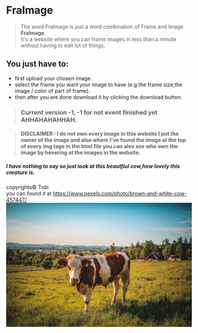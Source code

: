 # **FraImage**

>  The word FraImage is just a word combination of Frame and Image **FraImage**.
<br/>it's a website where you can frame images in less than a minute without having to edit lot of things.

## You just have to:
-  first upload your chosen image.
-  select the frame you want your image to have (e.g the frame size,the image / color of part of frame).
-  then after you are done download it by clicking the download button.

> ### Current version -1, -1 for not event finished yet AHHAHAHAHHAH.

> #### DISCLAIMER : I do not own every image in this website I put the owner of the image and also where I've found the image at the top of every img tage in the html file you can also see who own the image by hovering at the images in the website. 

##### I have nothing to say so just look at this beautfiul cow,how lovely this creature is.

copyrights&copy; Tobi <br/> you can found it at https://www.pexels.com/photo/brown-and-white-cow-457447/
![a cow](image.jpg "Nice Cow") 